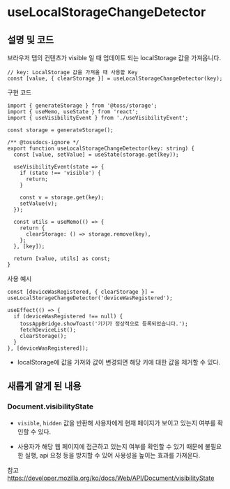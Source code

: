 # useLocalStorageChangeDetector

## 설명 및 코드

브라우저 탭의 컨텐츠가 visible 일 때 업데이트 되는 localStorage 값을 가져옵니다.

```tsx
// key: LocalStorage 값을 가져올 때 사용할 Key
const [value, { clearStorage }] = useLocalStorageChangeDetector(key);
```

구현 코드

```tsx
import { generateStorage } from '@toss/storage';
import { useMemo, useState } from 'react';
import { useVisibilityEvent } from './useVisibilityEvent';

const storage = generateStorage();

/** @tossdocs-ignore */
export function useLocalStorageChangeDetector(key: string) {
  const [value, setValue] = useState(storage.get(key));

  useVisibilityEvent(state => {
    if (state !== 'visible') {
      return;
    }

    const v = storage.get(key);
    setValue(v);
  });

  const utils = useMemo(() => {
    return {
      clearStorage: () => storage.remove(key),
    };
  }, [key]);

  return [value, utils] as const;
}
```

사용 예시

```tsx
const [deviceWasRegistered, { clearStorage }] = useLocalStorageChangeDetector('deviceWasRegistered');

useEffect(() => {
  if (deviceWasRegistered !== null) {
    tossAppBridge.showToast('기기가 정상적으로 등록되었습니다.');
    fetchDeviceList();
    clearStorage();
  }
}, [deviceWasRegistered]);
```

- localStorage에 값을 가져와 값이 변경되면 해당 키에 대한 값을 제거할 수 있다.

## 새롭게 알게 된 내용

### Document.visibilityState

- `visible`, `hidden` 값을 반환해 사용자에게 현재 페이지가 보이고 있는지 여부를 확인할 수 있다. 

- 사용자가 해당 웹 페이지에 접근하고 있는지 여부를 확인할 수 있기 때문에 불필요한 실행, api 요청 등을 방지할 수 있어 사용성을 높이는 효과를 가져온다.

참고 
https://developer.mozilla.org/ko/docs/Web/API/Document/visibilityState